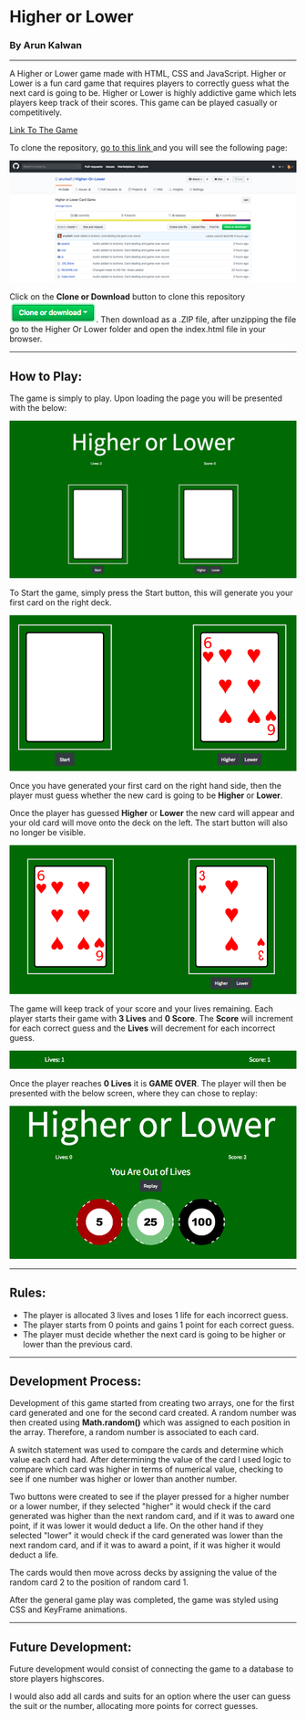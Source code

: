 
# Higher or Lower
### By Arun Kalwan

<hr>

A Higher or Lower game made with HTML, CSS and JavaScript. Higher or Lower is a fun card game that requires players to correctly guess what the next card is going to be. Higher or Lower is highly addictive game which lets players keep track of their scores. This game can be played casually or competitively.

[Link To The Game](https://arunkal1.github.io/Higher-Or-Lower/)

To clone the repository, [go to this link ](https://github.com/arunkal1/Higher-Or-Lower) and you will see the following page: 

![Git Page](screenshots/gitScreen.png)

Click on the **Clone or Download** button to clone this repository ![Git Page](screenshots/clone.png). Then download as a .ZIP file, after unzipping the file go to the Higher Or Lower folder and open the index.html file in your browser.
<hr>

## How to Play:

The game is simply to play. Upon loading the page you will be presented with the below:

![Start Page](screenshots/Main.png)

To Start the game, simply press the Start button, this will generate you your first card on the right deck.

<img src="screenshots/startbtn.png">

Once you have generated your first card on the right hand side, then the player must guess whether the new card is going to be **Higher** or **Lower**.

Once the player has guessed **Higher** or **Lower** the new card will appear and your old card will move onto the deck on the left. The start button will also no longer be visible. 

<img src="screenshots/genFirst.png">

The game will keep track of your score and your lives remaining. Each player starts their game with **3 Lives** and **0 Score**. The **Score** will increment for each correct guess and the **Lives** will decrement for each incorrect guess.

<img src="screenshots/lifeScore.png">

Once the player reaches **0 Lives** it is **GAME OVER**. The player will then be presented with the below screen, where they can chose to replay:

<img src="screenshots/noReplay.png">
<hr>

## Rules:

* The player is allocated 3 lives and loses 1 life for each incorrect guess.
* The player starts from 0 points and gains 1 point for each correct guess.
* The player must decide whether the next card is going to be higher or lower than the previous card.

<hr>

## Development Process:
Development of this game started from creating two arrays, one for the first card generated and one for the second card created. A random number was then created using **Math.random()** which was assigned to each position in the array. Therefore, a random number is associated to each card.

A switch statement was used to compare the cards and determine which value each card had. After determining the value of the card I used logic to compare which card was higher in terms of numerical value, checking to see if one number was higher or lower than another number. 

Two buttons were created to see if the player pressed for a higher number or a lower number, if they selected "higher" it would check if the card generated was higher than the next random card, and if it was to award one point, if it was lower it would deduct a life. On the other hand if they selected "lower" it would check if the card generated was lower than the next random card, and if it was to award  a point, if it was higher it would deduct a life.

The cards would then move across decks by assigning the value of the random card 2 to the position of random card 1.

After the general game play was completed, the game was styled using CSS and KeyFrame animations.

<hr>

## Future Development:
Future development would consist of connecting the game to a database to store players highscores.

I would also add all cards and suits for an option where the user can guess the suit or the number, allocating more points for correct guesses.
